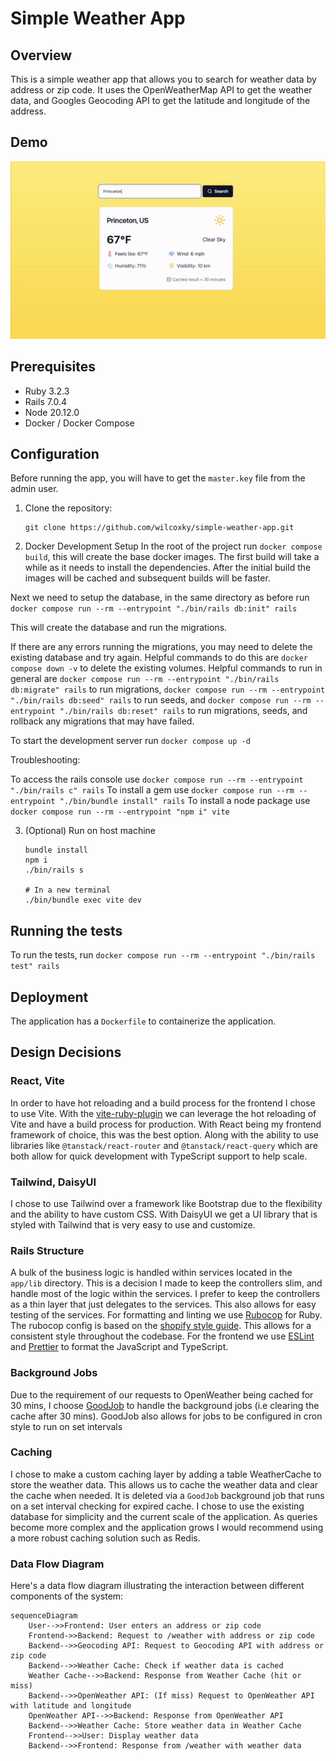 # Simple Weather App

## Overview

This is a simple weather app that allows you to search for weather data by address or zip code. It uses the OpenWeatherMap API to get the weather data, and Googles Geocoding API to get the latitude and longitude of the address.

## Demo
![Demo](https://github.com/wilcoxky/sample-weather-app/raw/main/wiki/assets/demo.gif)


## Prerequisites

- Ruby 3.2.3
- Rails 7.0.4
- Node 20.12.0
- Docker / Docker Compose


## Configuration
Before running the app, you will have to get the `master.key` file from the admin user.

1. Clone the repository:
   ```
   git clone https://github.com/wilcoxky/simple-weather-app.git
   ```
2. Docker Development Setup
In the root of the project run `docker compose build`, this will create the base docker images.
The first build will take a while as it needs to install the dependencies. After the initial build the images will be cached and subsequent builds will be faster.

Next we need to setup the database, in the same directory as before run `docker compose run --rm --entrypoint "./bin/rails db:init" rails`

This will create the database and run the migrations.

If there are any errors running the migrations, you may need to delete the existing database and try again. Helpful commands to do this are `docker compose down -v` to delete the existing volumes.
Helpful commands to run in general are `docker compose run --rm --entrypoint "./bin/rails db:migrate" rails` to run migrations, `docker compose run --rm --entrypoint "./bin/rails db:seed" rails` to run seeds, and `docker compose run --rm --entrypoint "./bin/rails db:reset" rails` to run migrations, seeds, and rollback any migrations that may have failed.

To start the development server run `docker compose up -d`

Troubleshooting:

To access the rails console use `docker compose run --rm --entrypoint "./bin/rails c" rails`
To install a gem use `docker compose run --rm --entrypoint "./bin/bundle install" rails`
To install a node package use `docker compose run --rm --entrypoint "npm i" vite`


3. (Optional) Run on host machine
   ```
   bundle install
   npm i
   ./bin/rails s

   # In a new terminal
   ./bin/bundle exec vite dev
   ```

## Running the tests

To run the tests, run `docker compose run --rm --entrypoint "./bin/rails test" rails`

## Deployment
The application has a `Dockerfile` to containerize the application.

## Design Decisions

### React, Vite
In order to have hot reloading and a build process for the frontend I chose to use Vite. With the [vite-ruby-plugin](https://github.com/ElMassimo/vite_ruby) we can leverage the hot reloading of Vite and have a build process for production. With React being my frontend framework of choice, this was the best option. Along with the ability to use libraries like `@tanstack/react-router` and `@tanstack/react-query` which are both allow for quick development with TypeScript support to help scale.

### Tailwind, DaisyUI
I chose to use Tailwind over a framework like Bootstrap due to the flexibility and the ability to have custom CSS. With DaisyUI we get a UI library that is styled with Tailwind that is very easy to use and customize.

### Rails Structure
A bulk of the business logic is handled within services located in the `app/lib` directory. This is a decision I made to keep the controllers slim, and handle most of the logic within the services. I prefer to keep the controllers as a thin layer that just delegates to the services. This also allows for easy testing of the services.
For formatting and linting we use [Rubocop](https://github.com/rubocop/rubocop) for Ruby. The rubocop config is based on the [shopify style guide](https://shopify.github.io/ruby-style-guide/). This allows for a consistent style throughout the codebase. For the frontend we use [ESLint](https://eslint.org/) and [Prettier](https://prettier.io/) to format the JavaScript and TypeScript.

### Background Jobs
Due to the requirement of our requests to OpenWeather being cached for 30 mins, I choose [GoodJob](https://github.com/bensheldon/good_job) to handle the background jobs (i.e clearing the cache after 30 mins). GoodJob also allows for jobs to be configured in cron style to run on set intervals


### Caching
I chose to make a custom caching layer by adding a table WeatherCache to store the weather data. This allows us to cache the weather data and clear the cache when needed. It is deleted via a `GoodJob` background job that runs on a set interval checking for expired cache. I chose to use the existing database for simplicity and the current scale of the application. As queries become more complex and the application grows I would recommend using a more robust caching solution such as Redis.

### Data Flow Diagram

Here's a data flow diagram illustrating the interaction between different components of the system:


```mermaid
sequenceDiagram
    User-->>Frontend: User enters an address or zip code
    Frontend->>Backend: Request to /weather with address or zip code
    Backend-->>Geocoding API: Request to Geocoding API with address or zip code
    Backend-->>Weather Cache: Check if weather data is cached
    Weather Cache-->>Backend: Response from Weather Cache (hit or miss)
    Backend-->>OpenWeather API: (If miss) Request to OpenWeather API with latitude and longitude
    OpenWeather API-->>Backend: Response from OpenWeather API
    Backend-->>Weather Cache: Store weather data in Weather Cache
    Frontend-->>User: Display weather data
    Backend-->>Frontend: Response from /weather with weather data
```

